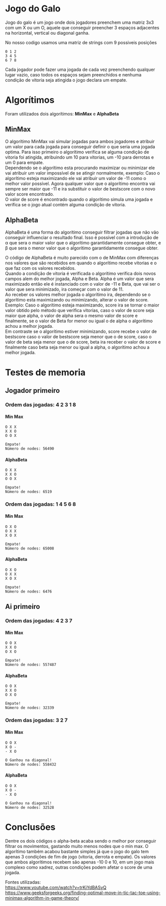 # Jogo do Galo

Jogo do galo é um jogo onde dois jogadores preenchem uma matriz 3x3 com um X ou um O, aquele que conseguir preencher 3 espaços adjacentes na horizontal, vertical ou diagonal ganha.

No nosso codigo usamos uma matriz de strings com 9 possiveis posições

```
0 1 2
3 4 5
6 7 8
```

Cada jogador pode fazer uma jogada de cada vez preenchendo qualquer lugar vazio, caso todos os espaços sejam preenchidos e nenhuma condição de vitoria seja atingida o jogo declara um empate.

# Algorítimos

Foram utilizados dois algorítimos: **MinMax** e **AlphaBeta**

## MinMax

O algorítimo MinMax vai simular jogadas para ambos jogadores e atribuir um valor para cada jogada para conseguir definir o que seria uma jogada optima. Para isso primeiro o algorítimo verifica se alguma condição de vitoria foi atingida, atribuindo um 10 para vitorias, um -10 para derrotas e um 0 para empate.  
Dependendo se o algorítimo esta procurando maximizar ou minimizar ele vai atribuir um valor impossível de se atingir normalmente, exemplo: Caso o algorítimo esteja maximizando ele vai atribuir um valor de -11 como o melhor valor possível. Agora qualquer valor que o algorítimo encontra vai sempre ser maior que -11 e ira substituir o valor de bestscore com o novo valor score encontrado.  
O valor de score é encontrado quando o algorítimo simula uma jogada e verifica se o jogo atual contém alguma condição de vitoria.

## AlphaBeta

AlphaBeta é uma forma do algorítimo conseguir filtrar jogadas que não vão conseguir influenciar o resultado final. Isso é possível com a introdução de α que sera o maior valor que o algorítimo garantidamente consegue obter, e β que sera o menor valor que o algorítimo garantidamente consegue obter.

O código de AlphaBeta é muito parecido com o de MinMax com diferenças nos valores que são recebidos em quando o algorítimo recebe vitorias e o que faz com os valores recebidos.  
Quando a condição de vitoria é verificada o algorítimo verifica dois novos campos alem do melhor jogada, Alpha e Beta. Alpha é um valor que sera maximizado então ele é instanciado com o valor de -11 e Beta, que vai ser o valor que sera minimizado, ira começar com o valor de 11.  
Ao receber os valores melhor jogada o algorítimo ira, dependendo se o algorítimo esta maximizando ou minimizando, alterar o valor de score.  
Exemplo: Caso o algorítimo esteja maximizando, score ira se tornar o maior valor obtido pelo método que verifica vitorias, caso o valor de score seja maior que alpha, o valor de alpha sera o mesmo valor de score e finalmente, se o valor de Beta for menor ou igual o de alpha o algorítimo achou a melhor jogada.  
Em contraste se o algorítimo estiver minimizando, score recebe o valor de bestscore caso o valor de bestscore seja menor que o de score, caso o valor de beta seja menor que o de score, beta ira receber o valor de score e finalmente caso beta seja menor ou igual a alpha, o algorítimo achou a melhor jogada.

# Testes de memoria

## Jogador primeiro

### Ordem das jogadas: 4 2 3 1 8

#### Min Max

```
O X X 
X X O
O O X

Empate!
Número de nodes: 56490
```

#### AlphaBeta

```
O X X 
X X O
O O X

Empate!
Número de nodes: 6519
```

### Ordem das jogadas: 1 4 5 6 8

#### Min Max

```
O X O 
O X X
X O X

Empate!
Número de nodes: 65008
```

#### AlphaBeta

```
O X O 
O X X 
X O X 

Empate!
Número de nodes: 6476
```

## Ai primeiro

### Ordem das jogadas: 4 2 3 7

#### Min Max

```
O O X 
X X O 
O X O 

Empate!
Número de nodes: 557487
```

#### AlphaBeta

```
O O X 
X X O 
O X O 

Empate!
Número de nodes: 32339
```

### Ordem das jogadas: 3 2 7

#### Min Max

```
O O X 
X O - 
- X O 

O Ganhou na diagonal!
Número de nodes: 558432
```

#### AlphaBeta

```
O O X 
X O - 
- X O 

O Ganhou na diagonal!
Número de nodes: 32528
```

# Conclusões

Dentre os dois códigos o alpha-beta acaba sendo o melhor por conseguir filtrar os movimentos, gastando muito menos nodes que o min max. O algorítimo também acabou bastante simples já que o jogo do galo tem apenas 3 condições de fim de jogo (vitoria, derrota e empate). Os valores que ambos algorítimos recebem são apenas -10 0 e 10, em um jogo mais complexo como xadrez, outras condições podem afetar o score de uma jogada.

Fontes utilizadas:  
https://www.youtube.com/watch?v=trKjYdBASyQ  
https://www.geeksforgeeks.org/finding-optimal-move-in-tic-tac-toe-using-minimax-algorithm-in-game-theory/
